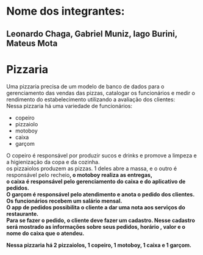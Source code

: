 # Nome dos integrantes:
## Leonardo Chaga, Gabriel Muniz, Iago Burini, Mateus Mota


# Pizzaria
Uma pizzaria precisa de um modelo de banco de dados para o gerenciamento das vendas das pizzas, catalogar os funcionários e medir o rendimento do estabelecimento utilizando a avaliação dos clientes: <br>
Nessa pizzaria há uma variedade de funcionários:
- copeiro
- pizzaiolo
- motoboy
- caixa
- garçom

O copeiro é responsável por produzir sucos e drinks e promove a limpeza e a higienização da copa e da cozinha. <br>
os pizzaiolos produzem as pizzas. 1 deles abre a massa, e o outro é responsável pelo recheio<b>, 
o motoboy realiza as entregas, <br>
o caixa é responsável pelo gerenciamento do caixa e do aplicativo de pedidos<b>. <br>
O garçom é responsável pelo atendimento e anota o pedido dos clientes. <br>
Os funcionários recebem um salário mensal. <br>
O app de pedidos possibilita o cliente a dar uma nota aos serviços do restaurante<b>. <br>
  Para se fazer o pedido, o cliente deve fazer um cadastro. Nesse cadastro será mostrado as informações sobre seus pedidos, horário , valor e o nome do caixa que o atendeu.<br>

Nessa pizzaria há 2 pizzaiolos, 1 copeiro, 1 motoboy, 1 caixa e 1 garçom.
